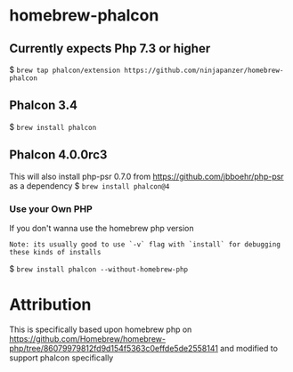 # homebrew-phalcon

## Currently expects Php 7.3 or higher

$ `brew tap phalcon/extension https://github.com/ninjapanzer/homebrew-phalcon`

## Phalcon 3.4
$ `brew install phalcon`

## Phalcon 4.0.0rc3
This will also install php-psr 0.7.0 from https://github.com/jbboehr/php-psr as a dependency
$ `brew install phalcon@4`

### Use your Own PHP

If you don't wanna use the homebrew php version

    Note: its usually good to use `-v` flag with `install` for debugging these kinds of installs 

$ `brew install phalcon --without-homebrew-php`

# Attribution

This is specifically based upon homebrew php on https://github.com/Homebrew/homebrew-php/tree/86079979812fd9d154f5363c0effde5de2558141 and modified to support phalcon specifically
